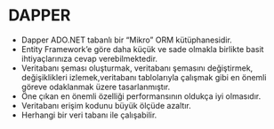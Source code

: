 # DAPPER 

* Dapper ADO.NET tabanlı bir “Mikro” ORM kütüphanesidir.
* Entity Framework’e göre daha küçük ve sade olmakla birlikte basit ihtiyaçlarınıza cevap verebilmektedir.
* Veritabanı şeması oluşturmak, veritabanı şemasını değiştirmek, değişiklikleri izlemek,veritabanı tablolarıyla çalışmak gibi en önemli göreve odaklanmak üzere tasarlanmıştır.
* Öne çıkan en önemli özelliği performansının oldukça iyi olmasıdır.
* Veritabanı erişim kodunu büyük ölçüde azaltır.
* Herhangi bir veri tabanı ile çalışabilir.
